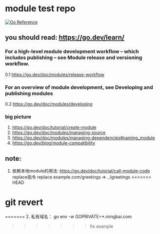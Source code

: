 # module test repo
[![Go Reference](https://pkg.go.dev/badge/github.com/NorwayLobster/moduletest/v3.svg)](https://pkg.go.dev/github.com/NorwayLobster/moduletest/v3)


## you should read: https://go.dev/learn/
### For a high-level module development workflow – which includes publishing – see Module release and versioning workflow.
0.1 https://go.dev/doc/modules/release-workflow
### For an overview of module development, see Developing and publishing modules
0.2 https://go.dev/doc/modules/developing

### big picture
1. https://go.dev/doc/tutorial/create-module
2. https://go.dev/doc/modules/managing-source
3. https://go.dev/doc/modules/managing-dependencies#naming_module
4. https://go.dev/blog/module-compatibility
## note:
 1.  依赖本地module的用法: https://go.dev/doc/tutorial/call-module-code
	 replace指令
	 replace example.com/greetings => ../greetings
<<<<<<< HEAD


# git revert
=======
 2.  私有域名： go env -w GOPRIVATE=*.mingbai.com
>>>>>>> fix example
